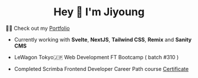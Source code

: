 <h1 align="center">Hey 👋 I'm Jiyoung</h1>

👨‍💻 Check out my [Portfolio](https://jy-ko.github.io)

- Currently working with **Svelte**, **NextJS**, **Tailwind CSS**, **Remix** and **Sanity CMS**
  
- LeWagon Tokyo🇯🇵 Web Development FT Bootcamp ( batch #310 )
- Completed Scrimba Frontend Developer Career Path course [Certificate](https://scrimba.com/certificate/umkwg2cq/gfrontend)

<!-- 
![Jiyoung's GitHub stats](https://github-readme-stats.vercel.app/api?username=jy-ko&count_private=true&show_icons=true&theme=tokyonight)
 -->
